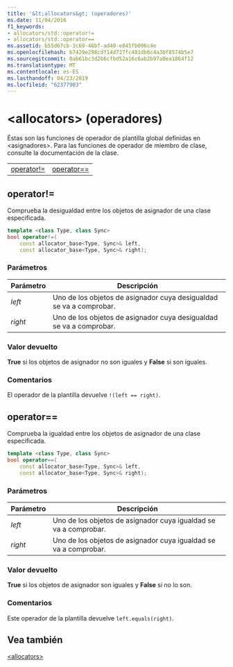 ```yaml
---
title: '&lt;allocators&gt; (operadores)'
ms.date: 11/04/2016
f1_keywords:
- allocators/std::operator!=
- allocators/std::operator==
ms.assetid: b55d67cb-3c69-46bf-ad40-e845fb096c4e
ms.openlocfilehash: b7429e298cdf14d727fc481db6c4a3bf8574b5e7
ms.sourcegitcommit: 0ab61bc3d2b6cfbd52a16c6ab2b97a8ea1864f12
ms.translationtype: MT
ms.contentlocale: es-ES
ms.lasthandoff: 04/23/2019
ms.locfileid: "62377903"
---
```

# <a name="ltallocatorsgt-operators"></a>&lt;allocators&gt; (operadores)

Éstas son las funciones de operador de plantilla global definidas en &lt;asignadores&gt;. Para las funciones de operador de miembro de clase, consulte la documentación de la clase.

|||
|-|-|
|[operator!=](#op_neq)|[operator==](#op_eq_eq)|

## <a name="op_neq"></a> operator!=

Comprueba la desigualdad entre los objetos de asignador de una clase especificada.

```cpp
template <class Type, class Sync>
bool operator!=(
    const allocator_base<Type, Sync>& left,
    const allocator_base<Type, Sync>& right);
```

### <a name="parameters"></a>Parámetros

|Parámetro|Descripción|
|---------------|-----------------|
|*left*|Uno de los objetos de asignador cuya desigualdad se va a comprobar.|
|*right*|Uno de los objetos de asignador cuya desigualdad se va a comprobar.|

### <a name="return-value"></a>Valor devuelto

**True** si los objetos de asignador no son iguales y **False** si son iguales.

### <a name="remarks"></a>Comentarios

El operador de la plantilla devuelve `!(left == right)`.

## <a name="op_eq_eq"></a>  operator==

Comprueba la igualdad entre los objetos de asignador de una clase especificada.

```cpp
template <class Type, class Sync>
bool operator==(
    const allocator_base<Type, Sync>& left,
    const allocator_base<Type, Sync>& right);
```

### <a name="parameters"></a>Parámetros

|Parámetro|Descripción|
|---------------|-----------------|
|*left*|Uno de los objetos de asignador cuya igualdad se va a comprobar.|
|*right*|Uno de los objetos de asignador cuya igualdad se va a comprobar.|

### <a name="return-value"></a>Valor devuelto

**True** si los objetos de asignador son iguales y **False** si no lo son.

### <a name="remarks"></a>Comentarios

Este operador de la plantilla devuelve `left.equals(right)`.

## <a name="see-also"></a>Vea también

[\<allocators>](../standard-library/allocators-header.md)
